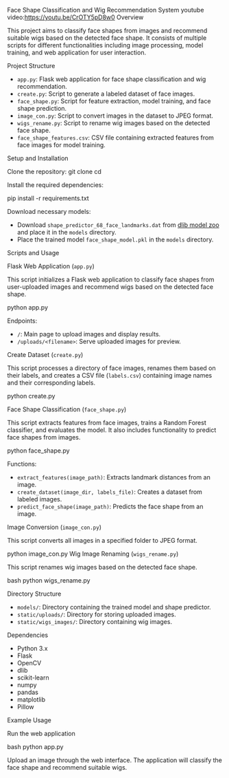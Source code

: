 Face Shape Classification and Wig Recommendation System
youtube video:https://youtu.be/CrOTY5pD8w0
Overview

This project aims to classify face shapes from images and recommend suitable wigs based on the detected face shape. It consists of multiple scripts for different functionalities including image processing, model training, and web application for user interaction.

Project Structure

- `app.py`: Flask web application for face shape classification and wig recommendation.
- `create.py`: Script to generate a labeled dataset of face images.
- `face_shape.py`: Script for feature extraction, model training, and face shape prediction.
- `image_con.py`: Script to convert images in the dataset to JPEG format.
- `wigs_rename.py`: Script to rename wig images based on the detected face shape.
- `face_shape_features.csv`: CSV file containing extracted features from face images for model training.

Setup and Installation

Clone the repository:
git clone <repository-url>
cd <repository-directory>

Install the required dependencies:

pip install -r requirements.txt

Download necessary models:

- Download `shape_predictor_68_face_landmarks.dat` from [dlib model zoo](http://dlib.net/files/shape_predictor_68_face_landmarks.dat.bz2) and place it in the `models` directory.
- Place the trained model `face_shape_model.pkl` in the `models` directory.

Scripts and Usage

Flask Web Application (`app.py`)

This script initializes a Flask web application to classify face shapes from user-uploaded images and recommend wigs based on the detected face shape.

python app.py

Endpoints:

- `/`: Main page to upload images and display results.
- `/uploads/<filename>`: Serve uploaded images for preview.

Create Dataset (`create.py`)

This script processes a directory of face images, renames them based on their labels, and creates a CSV file (`labels.csv`) containing image names and their corresponding labels.


python create.py

Face Shape Classification (`face_shape.py`)

This script extracts features from face images, trains a Random Forest classifier, and evaluates the model. It also includes functionality to predict face shapes from images.


python face_shape.py

Functions:

- `extract_features(image_path)`: Extracts landmark distances from an image.
- `create_dataset(image_dir, labels_file)`: Creates a dataset from labeled images.
- `predict_face_shape(image_path)`: Predicts the face shape from an image.

Image Conversion (`image_con.py`)

This script converts all images in a specified folder to JPEG format.

python image_con.py
Wig Image Renaming (`wigs_rename.py`)

This script renames wig images based on the detected face shape.

bash
python wigs_rename.py

Directory Structure

- `models/`: Directory containing the trained model and shape predictor.
- `static/uploads/`: Directory for storing uploaded images.
- `static/wigs_images/`: Directory containing wig images.

Dependencies

- Python 3.x
- Flask
- OpenCV
- dlib
- scikit-learn
- numpy
- pandas
- matplotlib
- Pillow

Example Usage

Run the web application

bash
python app.py

Upload an image through the web interface. The application will classify the face shape and recommend suitable wigs.


